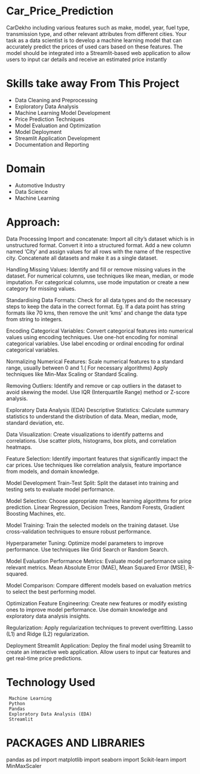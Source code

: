 # Car_Price_Prediction
   CarDekho including various features such as make, model, year, fuel type, transmission type, and other relevant attributes from different cities. Your task as a data scientist is to develop a machine learning model that can accurately predict the prices of used cars based on these features. The model should be integrated into a Streamlit-based web application to allow users to input car details and receive an estimated price instantly

# Skills take away From This Project
  *  Data Cleaning and Preprocessing
  *  Exploratory Data Analysis
  *  Machine Learning Model Development
  *  Price Prediction Techniques
  *  Model Evaluation and Optimization
  *  Model Deployment
  * Streamlit Application Development
  *  Documentation and Reporting

# Domain
   *  Automotive Industry 
   *  Data Science
   *  Machine Learning
     
# Approach:
 Data Processing
Import and concatenate:
    Import all city’s dataset which is in unstructured format.
    Convert it into a  structured format.
    Add a new column named ‘City’ and assign values for all rows with the name of the respective city.
    Concatenate all datasets and make it as a single dataset.
    
Handling Missing Values: 
    Identify and fill or remove missing values in the dataset.
    For numerical columns, use techniques like mean, median, or mode imputation.
    For categorical columns, use mode imputation or create a new category for missing values.
    
Standardising Data Formats:
    Check for all data types and do the necessary steps to keep the data in the correct format.
    Eg. If a data point has string formats like 70 kms, then remove the unit ‘kms’ and change the data type from string to integers.
    
Encoding Categorical Variables: 
    Convert categorical features into numerical values using encoding techniques.
    Use one-hot encoding for nominal categorical variables.
    Use label encoding or ordinal encoding for ordinal categorical variables.

    
Normalizing Numerical Features:
    Scale numerical features to a standard range, usually between 0 and 1.( For necessary algorithms)
    Apply techniques like Min-Max Scaling or Standard Scaling.
    
Removing Outliers: 
    Identify and remove or cap outliers in the dataset to avoid skewing the model.
    Use IQR (Interquartile Range) method or Z-score analysis.

Exploratory Data Analysis (EDA)
Descriptive Statistics:
    Calculate summary statistics to understand the distribution of data.
    Mean, median, mode, standard deviation, etc.
    
Data Visualization: 
    Create visualizations to identify patterns and correlations.
    Use scatter plots, histograms, box plots, and correlation heatmaps.
    
Feature Selection:
    Identify important features that significantly impact the car prices.
    Use techniques like correlation analysis, feature importance from models, and domain knowledge.

Model Development
Train-Test Split: 
   Split the dataset into training and testing sets to evaluate model performance.
   
Model Selection:
   Choose appropriate machine learning algorithms for price prediction.
   Linear Regression, Decision Trees, Random Forests, Gradient Boosting Machines, etc.
   
Model Training:
   Train the selected models on the training dataset.
   Use cross-validation techniques to ensure robust performance.
   
Hyperparameter Tuning: 
   Optimize model parameters to improve performance.
   Use techniques like Grid Search or Random Search.

 Model Evaluation
Performance Metrics:
   Evaluate model performance using relevant metrics.
   Mean Absolute Error (MAE), Mean Squared Error (MSE), R-squared.
   
Model Comparison:
   Compare different models based on evaluation metrics to select the best performing model.

 Optimization
Feature Engineering: 
   Create new features or modify existing ones to improve model performance.
   Use domain knowledge and exploratory data analysis insights.

Regularization:
    Apply regularization techniques to prevent overfitting.
    Lasso (L1) and Ridge (L2) regularization.

 Deployment
Streamlit Application: 
   Deploy the final model using Streamlit to create an interactive web application.
   Allow users to input car features and get real-time price predictions.


# Technology Used
     Machine Learning 
     Python
     Pandas 
     Exploratory Data Analysis (EDA)
     Streamlit

# PACKAGES AND LIBRARIES
  pandas as pd
  import matplotlib
  import seaborn
  import Scikit-learn
  import MinMaxScaler





